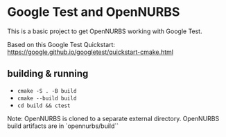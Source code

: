 # Google Test and OpenNURBS

This is a basic project to get OpenNURBS working with Google Test.

Based on this Google Test Quickstart: https://google.github.io/googletest/quickstart-cmake.html

## building & running

- `cmake -S . -B build`
- `cmake --build build`
- `cd build && ctest`

Note: OpenNURBS is cloned to a separate external directory. OpenNURBS build artifacts are in `opennurbs/build``